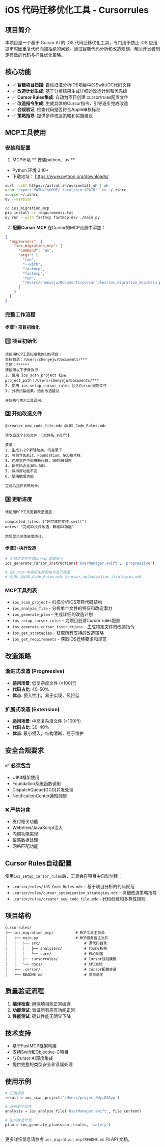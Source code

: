 # iOS 代码迁移优化工具 - Cursorrules

## 项目简介

本项目是一个基于 Cursor AI 的 iOS 代码迁移优化工具，专门用于防止 iOS 应用提审时因重复代码而被拒绝的问题。通过智能代码分析和改造规划，帮助开发者制定有效的代码多样性优化策略。

## 核心功能

- ✅ **智能项目扫描**: 自动扫描分析iOS项目中的Swift/OC代码文件
- ✅ **改造计划生成**: 基于分析结果生成详细的改造计划和优先级
- ✅ **Cursor Rules集成**: 自动为项目创建.cursor/rules配置文件
- ✅ **改造指令生成**: 生成具体的Cursor指令，引导逐步完成改造
- ✅ **合规验证**: 检查代码是否符合Apple审核标准
- ✅ **策略指导**: 提供多种改造策略和实施建议

## MCP工具使用

### 安装和配置




1. MCP环境
** 安装python、uv **

- Python 环境 3.10+
- 下载地址： https://www.python.org/downloads/

```bash
curl -LsSf https://astral.sh/uv/install.sh | sh
echo 'export PATH="$HOME/.local/bin:$PATH"' >> ~/.zshrc
source ~/.zshrc
uv --version
```
```bash
cd ios_migration_mcp
pip install -r requirements.txt
uv run --with fastmcp fastmcp dev ./main.py
```

2. **配置Cursor MCP**
在Cursor的MCP设置中添加：
```json
{
  "mcpServers": {
    "ios_migration_mcp": {
      "command": "uv",
      "args": [
        "run",
        "--with",
        "fastmcp",
        "fastmcp",
        "run",
        "/Users/chenyeju/Documents/cursorrules/ios_migration_mcp/main.py"
      ]
    }
  }
}
```

### 完整工作流程

#### 步骤1: 项目初始化

### 1️⃣ 项目初始化
```
请使用MCP工具扫描我的iOS项目：
目标目录：/Users/chenyeju/Documents/***
主题：******
请按照以下步骤执行：
1. 使用 ios_scan_project 扫描 project_path：/Users/chenyeju/Documents/***
2. 使用 ios_setup_cursor_rules 注入Cursor规则文件
3. 分析扫描结果，给出改造建议

开始执行MCP工具调用。
```
 ### 2️⃣ 开始改造文件
```
@creater_new_code_file.mdc @iOS_Code_Rules.mdc 

请改造这个iOS文件：[文件名.swift]

要求：
1. 生成1-2个新辅助类，同目录下
2. 可包含UIKit、Foundation、GCD技术栈
3. 在原文件中调用新代码，100%被调用
4. 新代码占比30%-50%
5. 保持原功能不变
6. 禁用敏感功能

完成后提供代码统计。
```

### 3️⃣ 更新进度
```
请使用MCP工具更新改造进度：

completed_files: ["刚完成的文件.swift"]
notes: "完成XX文件改造，新增XX功能"

然后显示总体进度统计。
```

#### 步骤3: 执行改造
```bash
# 为特定文件生成Cursor改造指令
ios_generate_cursor_instructions('UserManager.swift', 'progressive')

# 在Cursor中使用生成的指令进行改造
# 引用: @iOS_Code_Rules.mdc @cursor_optimization_strategies.mdc
```
 

### MCP工具列表

- `ios_scan_project` - 扫描分析iOS项目代码结构
- `ios_analyze_file` - 分析单个文件的特征和改造潜力
- `ios_generate_plan` - 生成详细的改造计划 
- `ios_setup_cursor_rules` - 为项目创建Cursor rules配置
- `ios_generate_cursor_instructions` - 生成特定文件的改造指令
- `ios_get_strategies` - 获取所有支持的改造策略
- `ios_get_requirements` - 获取iOS迁移要求和规范

## 改造策略

### 渐进式改造 (Progressive)
- **适用场景**: 低复杂度文件 (<100行)
- **代码占比**: 40-50%
- **优点**: 侵入性小，易于实现，风险低

### 扩展式改造 (Extension)
- **适用场景**: 中高复杂度文件 (>100行)
- **代码占比**: 30-40%
- **优点**: 最小侵入，结构清晰，易于维护

## 安全合规要求

### ✅ 必须包含
- UIKit框架使用
- Foundation系统函数调用
- DispatchQueue(GCD)并发处理
- NotificationCenter通知机制

### ❌ 严禁包含
- 支付相关功能
- WebView/JavaScript注入
- 内购功能实现
- 敏感数据处理
- 网络匹配功能

## Cursor Rules自动配置

使用`ios_setup_cursor_rules`后，工具会在项目中自动创建：

- `.cursor/rules/iOS_Code_Rules.mdc` - 基于项目分析的代码规范
- `.cursor/rules/cursor_optimization_strategies.mdc` - 详细改造策略指导
- `.cursor/rules/creater_new_code_file.mdc` - 代码创建和多样性规则

## 项目结构

```
cursorrules/
├── ios_migration_mcp/          # MCP工具主目录
│   ├── main.py                 # MCP服务器主文件
│   │   ├── src/                    # 源代码目录
│   │   │   ├── analyzers/          # 代码分析器
│   │   │   └── core/               # 核心配置
│   │   ├── cursorrules/            # Cursor规则模板
│   │   └── docs/                   # API文档
│   ├── .cursor/                    # Cursor配置目录
│   └── README.md                   # 项目说明
```

## 质量验证流程

1. **编译检查**: 确保项目能正常编译
2. **功能测试**: 验证所有原有功能正常
3. **性能测试**: 确认性能无明显下降 

## 技术支持

- 基于FastMCP框架构建
- 支持Swift和Objective-C项目
- 与Cursor AI深度集成
- 提供完整的类型安全和错误处理

## 使用示例

```python
# 扫描项目
result = ios_scan_project('/Users/project/MyiOSApp')

# 分析单个文件  
analysis = ios_analyze_file('UserManager.swift', file_content)

# 生成改造计划
plan = ios_generate_plan(scan_results, 'safety')
 
```

更多详细信息请参考 `ios_migration_mcp/README.md` 和 API 文档。 
